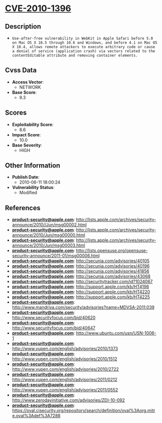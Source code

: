 
# [CVE-2010-1396](https://cve.mitre.org/cgi-bin/cvename.cgi?name=CVE-2010-1396)

## Description

- `Use-after-free vulnerability in WebKit in Apple Safari before 5.0 on Mac OS X 10.5 through 10.6 and Windows, and before 4.1 on Mac OS X 10.4, allows remote attackers to execute arbitrary code or cause a denial of service (application crash) via vectors related to the contentEditable attribute and removing container elements.`

## Cvss Data

- **Access Vector**:
  - NETWORK
- **Base Score**:
  - 9.3

## Scores

- **Exploitability Score**:
  - 8.6
- **Impact Score**:
  - 10.0
- **Base Severity**:
  - HIGH

## Other Information

- **Publish Date**:
  - 2010-06-11 18:00:24
- **Vulnerability Status**:
  - Modified

## References

- **product-security@apple.com**: http://lists.apple.com/archives/security-announce/2010//Jun/msg00002.html
- **product-security@apple.com**: http://lists.apple.com/archives/security-announce/2010/Jun/msg00000.html
- **product-security@apple.com**: http://lists.apple.com/archives/security-announce/2010/Jun/msg00003.html
- **product-security@apple.com**: http://lists.opensuse.org/opensuse-security-announce/2011-01/msg00006.html
- **product-security@apple.com**: http://secunia.com/advisories/40105
- **product-security@apple.com**: http://secunia.com/advisories/40196
- **product-security@apple.com**: http://secunia.com/advisories/41856
- **product-security@apple.com**: http://secunia.com/advisories/43068
- **product-security@apple.com**: http://securitytracker.com/id?1024067
- **product-security@apple.com**: http://support.apple.com/kb/HT4196
- **product-security@apple.com**: http://support.apple.com/kb/HT4220
- **product-security@apple.com**: http://support.apple.com/kb/HT4225
- **product-security@apple.com**: http://www.mandriva.com/security/advisories?name=MDVSA-2011:039
- **product-security@apple.com**: http://www.securityfocus.com/bid/40620
- **product-security@apple.com**: http://www.securityfocus.com/bid/40647
- **product-security@apple.com**: http://www.ubuntu.com/usn/USN-1006-1
- **product-security@apple.com**: http://www.vupen.com/english/advisories/2010/1373
- **product-security@apple.com**: http://www.vupen.com/english/advisories/2010/1512
- **product-security@apple.com**: http://www.vupen.com/english/advisories/2010/2722
- **product-security@apple.com**: http://www.vupen.com/english/advisories/2011/0212
- **product-security@apple.com**: http://www.vupen.com/english/advisories/2011/0552
- **product-security@apple.com**: http://www.zerodayinitiative.com/advisories/ZDI-10-092
- **product-security@apple.com**: https://oval.cisecurity.org/repository/search/definition/oval%3Aorg.mitre.oval%3Adef%3A7288
